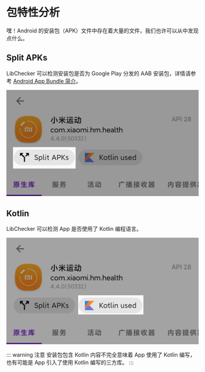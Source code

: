# 包特性分析

嘿！Android 的安装包（APK）文件中存在着大量的文件，我们也许可以从中发现点什么。

## Split APKs

LibChecker 可以检测安装包是否为 Google Play 分发的 AAB 安装包，详情请参考 [Android App Bundle 简介](https://developer.android.com/guide/app-bundle)。

<img src="./img/split_apks.jpg" alt="split_apks" style="zoom:50%;" />

## Kotlin

LibChecker 可以检测 App 是否使用了 Kotlin 编程语言。

<img src="./img/kotlin_used.jpg" alt="kotlin_used" style="zoom:50%;" />

::: warning 注意
安装包包含 Kotlin 内容不完全意味着 App 使用了 Kotlin 编写，也有可能是 App 引入了使用 Kotlin 编写的三方库。
:::